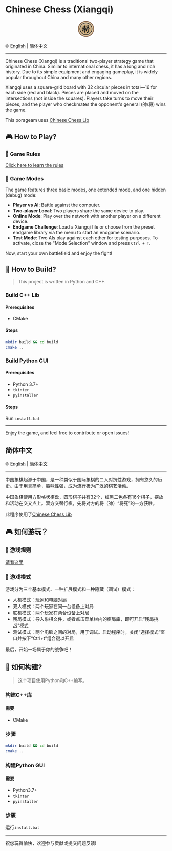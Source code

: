 # Chinese Chess (Xiangqi)  

<p align="center">  <img src="logo.png" width="50" alt="项目 Logo"> </p>

🌐 [English](#chinese-chess-xiangqi) | [简体中文](#简体中文)

---

Chinese Chess (Xiangqi) is a traditional two-player strategy game that originated in China. Similar to international chess, it has a long and rich history. Due to its simple equipment and engaging gameplay, it is widely popular throughout China and many other regions.

Xiangqi uses a square-grid board with 32 circular pieces in total—16 for each side (red and black). Pieces are placed and moved on the intersections (not inside the squares). Players take turns to move their pieces, and the player who checkmates the opponent's general (帥/将) wins the game.

This porageam uses [Chinese Chess Lib](https://github.com/aba2222/chinese_chess_lib)

## 🎮 How to Play?

### 📜 Game Rules

[Click here to learn the rules](./chinese_chess/help-en.md)

### 🎲 Game Modes

The game features three basic modes, one extended mode, and one hidden (debug) mode:

- **Player vs AI**: Battle against the computer.
- **Two-player Local**: Two players share the same device to play.
- **Online Mode**: Play over the network with another player on a different device.
- **Endgame Challenge**: Load a Xiangqi file or choose from the preset endgame library via the menu to start an endgame scenario.
- **Test Mode**: Two AIs play against each other for testing purposes. To activate, close the "Mode Selection" window and press `Ctrl + T`.

Now, start your own battlefield and enjoy the fight!

## 🔧 How to Build?

> This project is written in Python and C++.

### Build C++ Lib

#### Prerequisites

- CMake

#### Steps

``` bash
mkdir build && cd build
cmake ..
```

### Build Python GUI

#### Prerequisites

- Python 3.7+
- `tkinter`
- `pyinstaller`

#### Steps

Run `install.bat`

---

Enjoy the game, and feel free to contribute or open issues!

## 简体中文

🌐 [English](#chinese-chess-xiangqi) | [简体中文](#简体中文)

---

中国象棋起源于中国，是一种类似于国际象棋的二人对抗性游戏，拥有悠久的历史。由于用具简单，趣味性强，成为流行极为广泛的棋艺活动。

中国象棋使用方形格状棋盘，圆形棋子共有32个，红黑二色各有16个棋子，摆放和活动在交叉点上。双方交替行棋，先将对方的将（帥）“将死”的一方获胜。

此程序使用了[Chinese Chess Lib](https://github.com/aba2222/chinese_chess_lib)

## 🎮 如何游玩？

### 📜 游戏规则

[请看这里](./chinese_chess/help.md)

### 🎲 游戏模式

游戏分为三个基本模式、一种扩展模式和一种隐藏（调试）模式：

- 人机模式：玩家和电脑对局
- 双人模式：两个玩家在同一台设备上对局
- 联机模式：两个玩家在两台设备上对局
- 残局模式：导入象棋文件，或者点击菜单栏内的棋局库，即可开启“残局挑战”模式
- 测试模式：两个电脑之间的对局，用于调试。启动程序时，关闭“选择模式”窗口并按下“Ctrl+t”组合键以开启

最后，开始一场属于你的战争吧！

## 🔧 如何构建?

> 这个项目使用Python和C++编写。

### 构建C++库

#### 需要

- CMake

### 步骤

``` bash
mkdir build && cd build
cmake ..
```

### 构建Python GUI

#### 需要

- Python3.7+
- `tkinter`
- `pyinstaller`

### 步骤

运行`install.bat`

---
祝您玩得愉快，欢迎参与贡献或提交问题反馈!
